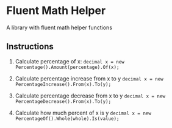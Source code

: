 # Fluent Math Helper
 A library with fluent math helper functions

## Instructions

1. Calculate percentage of x:
	```decimal x = new Percentage().Amount(percentage).Of(x);```

2. Calculate percentage increase from x to y
	```decimal x = new PercentageIncrease().From(x).To(y);```

3. Calculate percentage decrease from x to y
	```decimal x = new PercentageDecrease().From(x).To(y);```

4. Calculate how much percent of x is y
	```decimal x = new PercentageOf().Whole(whole).Is(value);```

